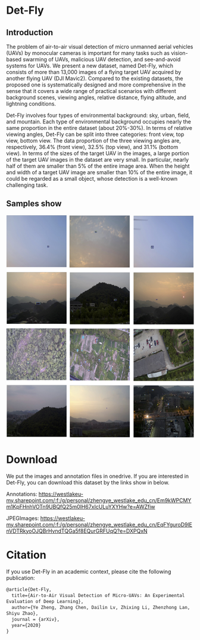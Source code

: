 # Det-Fly

## Introduction
The problem of air-to-air visual detection of micro unmanned aerial vehicles (UAVs) by monocular cameras is important for many tasks such as vision-based swarming of UAVs, malicious UAV detection, and see-and-avoid systems for UAVs. 
We present a new dataset, named Det-Fly, which consists of more than 13,000 images of a flying target UAV acquired by another flying UAV (DJI Mavic2). 
Compared to the existing datasets, the proposed one is systematically designed and more comprehensive in the sense that it covers a wide range of practical scenarios with different background scenes, viewing angles, relative distance, flying altitude, and lightning conditions. 

Det-Fly involves four types of environmental background: sky, urban, field, and mountain. Each type of environmental background occupies nearly the same proportion in the entire dataset (about 20\%-30\%).
In terms of relative viewing angles, Det-Fly can be split into three categories: front view, top view, bottom view. The data proportion of the three viewing angles are, respectively, 36.4\% (front view), 32.5\% (top view), and 31.1\% (bottom view).
In terms of the sizes of the target UAV in the images, a large portion of the target UAV images in the dataset are very small. In particular, nearly half of them are smaller than 5\% of the entire image area. When the height and width of a target UAV image are smaller than 10\% of the entire image, it could be regarded as a small object, whose detection is a well-known challenging task.

## Samples show
<img src="https://github.com/Jake-WU/Det-Fly/blob/main/Images/Det-Fly.jpg" width="700" height="600" align="middle" />


# Download
We put the images and annotation files in onedrive. If you are interested in Det-Fly, you can download this dataset by the links show in below.

Annotations: https://westlakeu-my.sharepoint.com/:f:/g/personal/zhengye_westlake_edu_cn/Em9kWPCMYm1KpFHnhVOTn9UBQfQ25m0lH67xIcULuYXYHw?e=AWZfiw

JPEGImages: https://westlakeu-my.sharepoint.com/:f:/g/personal/zhengye_westlake_edu_cn/EqFYguroD9lEnVDTRkyoOJQBrHvndTQGa5f8EQurGRFUqQ?e=DXPQxN


# Citation
If you use Det-Fly in an academic context, please cite the following publication:

```
@article{Det-Fly,
  title={Air-to-Air Visual Detection of Micro-UAVs: An Experimental Evaluation of Deep Learning},
  author={Ye Zheng, Zhang Chen, Dailin Lv, Zhixing Li, Zhenzhong Lan, Shiyu Zhao},
  journal = {arXiv},
  year={2020}
}
```
